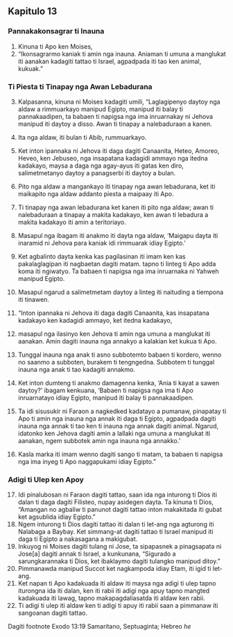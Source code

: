 Kapitulo 13
-----------

### Pannakakonsagrar ti Inauna

1. Kinuna ti Apo ken Moises,
2. “Ikonsagrarmo kaniak ti amin nga inauna. Aniaman ti umuna a manglukat iti aanakan kadagiti tattao ti Israel, agpadpada iti tao ken animal, kukuak.”

### Ti Piesta ti Tinapay nga Awan Lebadurana

3. Kalpasanna, kinuna ni Moises kadagiti umili, “Laglagipenyo daytoy nga aldaw a rimmuarkayo manipud Egipto, manipud iti balay ti pannakaadipen, ta babaen ti napigsa nga ima inruarnakay ni Jehova manipud iti daytoy a disso. Awan ti tinapay a nalebaduraan a kanen.
4. Ita nga aldaw, iti bulan ti Abib, rummuarkayo.
5. Ket inton ipannaka ni Jehova iti daga dagiti Canaanita, Heteo, Amoreo, Heveo, ken Jebuseo, nga insapatana kadagidi ammayo nga itedna kadakayo, maysa a daga nga agay-ayus iti gatas ken diro, salimetmetanyo daytoy a panagserbi iti daytoy a bulan.
6. Pito nga aldaw a mangankayo iti tinapay nga awan lebadurana, ket iti maikapito nga aldaw addanto piesta a maipaay iti Apo.
7. Ti tinapay nga awan lebadurana ket kanen iti pito nga aldaw; awan ti nalebaduraan a tinapay a makita kadakayo, ken awan ti lebadura a makita kadakayo iti amin a teritoriayo.
8. Masapul nga ibagam iti anakmo iti dayta nga aldaw, ‘Maigapu dayta iti inaramid ni Jehova para kaniak idi rimmuarak idiay Egipto.’
9. Ket agbalinto dayta kenka kas pagilasinan iti imam ken kas pakalaglagipan iti nagbaetan dagiti matam. tapno ti linteg ti Apo adda koma iti ngiwatyo. Ta babaen ti napigsa nga ima inruarnaka ni Yahweh manipud Egipto.
10. Masapul ngarud a salimetmetam daytoy a linteg iti naituding a tiempona iti tinawen.

11. “Inton ipannaka ni Jehova iti daga dagiti Canaanita, kas insapatana kadakayo ken kadagidi ammayo, ket itedna kadakayo,
12. masapul nga ilasinyo ken Jehova ti amin nga umuna a manglukat iti aanakan. Amin dagiti inauna nga annakyo a kalakian ket kukua ti Apo.
13. Tunggal inauna nga anak ti asno subbotemto babaen ti kordero, wenno no saanmo a subboten, burakem ti tengngedna. Subbotem ti tunggal inauna nga anak ti tao kadagiti annakmo.
14. Ket inton dumteng ti anakmo damagenna kenka, ‘Ania ti kayat a sawen daytoy?’ ibagam kenkuana, ‘Babaen ti napigsa nga ima ti Apo inruarnatayo idiay Egipto, manipud iti balay ti pannakaadipen.
15. Ta idi sisusukir ni Faraon a nagkedked kadatayo a pumanaw, pinapatay ti Apo ti amin nga inauna nga annak iti daga ti Egipto, agpadpada dagiti inauna nga annak ti tao ken ti inauna nga annak dagiti animal. Ngarud, idatonko ken Jehova dagiti amin a lallaki nga umuna a manglukat iti aanakan, ngem subbotek amin nga inauna nga annakko.’
16. Kasla marka iti imam wenno dagiti sango ti matam, ta babaen ti napigsa nga ima inyeg ti Apo naggapukami idiay Egipto.”

### Adigi ti Ulep ken Apoy

17. Idi pinalubosan ni Faraon dagiti tattao, saan ida nga inturong ti Dios iti dalan ti daga dagiti Filisteo, nupay asidegen dayta. Ta kinuna ti Dios, “Amangan no agbaliw ti panunot dagiti tattao inton makakitada iti gubat ket agsublida idiay Egipto.”
18. Ngem inturong ti Dios dagiti tattao iti dalan ti let-ang nga agturong iti Nalabaga a Baybay. Ket simmang-at dagiti tattao ti Israel manipud iti daga ti Egipto a nakasagana a makigubat.
19. Inkuyog ni Moises dagiti tulang ni Jose, ta sipapasnek a pinagsapata ni Jose[a] dagiti annak ti Israel, a kunkunana, “Sigurado a sarungkarannaka ti Dios, ket ibaklaymo dagiti tulangko manipud ditoy.”
20. Pimmanawda manipud Succot ket nagkampoda idiay Etam, iti igid ti let-ang.
21. Ket napan ti Apo kadakuada iti aldaw iti maysa nga adigi ti ulep tapno iturongna ida iti dalan, ken iti rabii iti adigi nga apuy tapno mangted kadakuada iti lawag, tapno makapagdaliasatda iti aldaw ken rabii.
22. Ti adigi ti ulep iti aldaw ken ti adigi ti apuy iti rabii saan a pimmanaw iti sangoanan dagiti tattao.

Dagiti footnote
Exodo 13:19 Samaritano, Septuaginta; Hebreo *he*